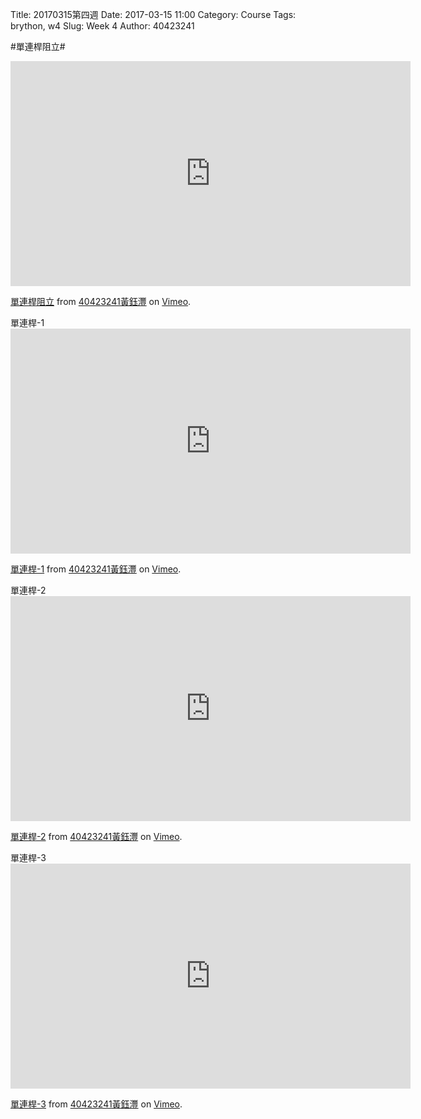 Title: 20170315第四週
Date: 2017-03-15 11:00
Category: Course
Tags: brython, w4
Slug: Week 4
Author: 40423241

#單連桿阻立#
<iframe src="https://player.vimeo.com/video/210400549" width="640" height="360" frameborder="0" webkitallowfullscreen mozallowfullscreen allowfullscreen></iframe>
<p><a href="https://vimeo.com/210400549">單連桿阻立</a> from <a href="https://vimeo.com/user63213368">40423241黃鈺灃</a> on <a href="https://vimeo.com">Vimeo</a>.</p>

</h3>單連桿-1</h3>
<iframe src="https://player.vimeo.com/video/210400435" width="640" height="360" frameborder="0" webkitallowfullscreen mozallowfullscreen allowfullscreen></iframe>
<p><a href="https://vimeo.com/210400435">單連桿-1</a> from <a href="https://vimeo.com/user63213368">40423241黃鈺灃</a> on <a href="https://vimeo.com">Vimeo</a>.</p>

</h3>單連桿-2</h3>
<iframe src="https://player.vimeo.com/video/210400483" width="640" height="360" frameborder="0" webkitallowfullscreen mozallowfullscreen allowfullscreen></iframe>
<p><a href="https://vimeo.com/210400483">單連桿-2</a> from <a href="https://vimeo.com/user63213368">40423241黃鈺灃</a> on <a href="https://vimeo.com">Vimeo</a>.</p>

</h3>單連桿-3</h3>
<iframe src="https://player.vimeo.com/video/210400516" width="640" height="360" frameborder="0" webkitallowfullscreen mozallowfullscreen allowfullscreen></iframe>
<p><a href="https://vimeo.com/210400516">單連桿-3</a> from <a href="https://vimeo.com/user63213368">40423241黃鈺灃</a> on <a href="https://vimeo.com">Vimeo</a>.</p>

